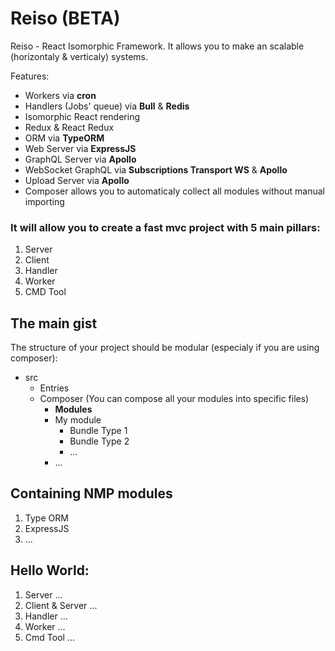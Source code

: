 # Reiso (BETA)

Reiso - React Isomorphic Framework.
It allows you to make an scalable (horizontaly & verticaly) systems.

Features:
- Workers via __cron__
- Handlers (Jobs' queue) via __Bull__ & __Redis__
- Isomorphic React rendering
- Redux & React Redux
- ORM via __TypeORM__
- Web Server via __ExpressJS__
- GraphQL Server via __Apollo__
- WebSocket GraphQL via __Subscriptions Transport WS__ & __Apollo__
- Upload Server via __Apollo__
- Composer allows you to automaticaly collect all modules without manual importing

### It will allow you to create a fast mvc project with 5 main pillars:

1) Server
2) Client
3) Handler
4) Worker
5) CMD Tool

## The main gist

The structure of your project should be modular (especialy if you are using composer):

- src
  - Entries
  - Composer (You can compose all your modules into specific files)
    - __Modules__
    - My module
      - Bundle Type 1
      - Bundle Type 2
      - ...
    - ...

## Containing NMP modules

1) Type ORM
2) ExpressJS
3) ...

## Hello World:

1) Server
...
2) Client & Server
...
3) Handler
...
4) Worker
...
5) Cmd Tool
...
